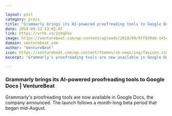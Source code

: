 ```yaml
---

layout: post
category: press
title: "Grammarly brings its AI-powered proofreading tools to Google Docs"
date: 2018-09-12 13:02:07
link: https://vrhk.co/2x9qFkv
image: https://venturebeat.com/wp-content/uploads/2018/09/0ff920dd-145c-4584-8a2b-a1c3e1d9311a.png?fit=2400%2C1256&strip=all
domain: venturebeat.com
author: "VentureBeat"
icon: https://venturebeat.com/wp-content/themes/vb-news/img/favicon.ico
excerpt: "Grammarly's proofreading tools are now available in Google Docs, the company announced. The launch follows a month-long beta period that began mid-August."

---
```


### Grammarly brings its AI-powered proofreading tools to Google Docs | VentureBeat

Grammarly's proofreading tools are now available in Google Docs, the company announced. The launch follows a month-long beta period that began mid-August.